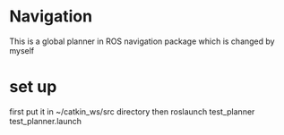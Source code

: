 # Navigation
This is a global planner in ROS navigation package which is changed by myself
# set up
first 
put it in ~/catkin_ws/src directory 
then
roslaunch test_planner test_planner.launch 

